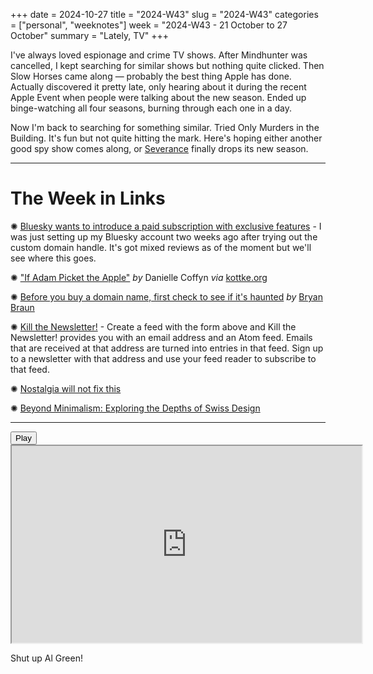 +++
date = 2024-10-27
title = "2024-W43"
slug = "2024-W43"
categories = ["personal", "weeknotes"]
week = "2024-W43 - 21 October to 27 October"
summary = "Lately, TV"
+++

I've always loved espionage and crime TV shows. After Mindhunter was cancelled, I kept searching for similar shows but nothing quite clicked. Then Slow Horses came along — probably the best thing Apple has done. Actually discovered it pretty late, only hearing about it during the recent Apple Event when people were talking about the new season. Ended up binge-watching all four seasons, burning through each one in a day.

Now I'm back to searching for something similar. Tried Only Murders in the Building. It's fun but not quite hitting the mark. Here's hoping either another good spy show comes along, or [Severance](https://www.youtube.com/watch?v=VwP6M9zS_pQ) finally drops its new season.

---

# The Week in Links

✺ [Bluesky wants to introduce a paid subscription with exclusive features](https://9to5mac.com/2024/10/25/bluesky-paid-subscription/) - I was just setting up my Bluesky account two weeks ago after trying out the custom domain handle. It's got mixed reviews as of the moment but we'll see where this goes.

✺ ["If Adam Picket the Apple"](https://thenorthmeridianreview.org/blog/if-adam-picked-the-apple-and-other-poems) *by* Danielle Coffyn *via* [kottke.org](https://kottke.org/24/10/if-adam-picked-the-apple)

✺ [Before you buy a domain name, first check to see if it's haunted](https://www.bryanbraun.com/2024/10/25/before-you-buy-a-domain-name-first-check-to-see-if-its-haunted/?ref=krabf.com) *by* [Bryan Braun](https://www.bryanbraun.com/)

✺ [Kill the Newsletter!](https://kill-the-newsletter.com/) - Create a feed with the form above and Kill the Newsletter! provides you with an email address and an Atom feed. Emails that are received at that address are turned into entries in that feed. Sign up to a newsletter with that address and use your feed reader to subscribe to that feed.

✺ [Nostalgia will not fix this](https://www.garbageday.email/p/nostalgia-will-not-fix-this)

✺ [Beyond Minimalism: Exploring the Depths of Swiss Design](https://admindagency.com/blog/exploring-the-depths-of-swiss-design/)

---

<lite-youtube videoid="sOY99k4uyMg" style="background-image: url(&quot;https://i.ytimg.com/vi/sOY99k4uyMg/hqdefault.jpg&quot;);" class="lyt-activated"><button type="button" class="lty-playbtn"><span class="lyt-visually-hidden">Play</span></button><iframe width="560" height="315" title="Play" allow="accelerometer; autoplay; encrypted-media; gyroscope; picture-in-picture" allowfullscreen="" src="https://www.youtube-nocookie.com/embed/sOY99k4uyMg?autoplay"></iframe></lite-youtube>

Shut up Al Green!